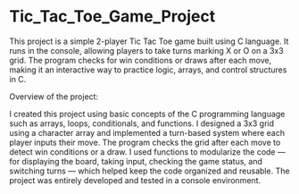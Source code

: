 # Tic_Tac_Toe_Game_Project
This project is a simple 2-player Tic Tac Toe game built using C language. It runs in the console, allowing players to take turns marking X or O on a 3x3 grid. The program checks for win conditions or draws after each move, making it an interactive way to practice logic, arrays, and control structures in C.

Overview of the project:

I created this project using basic concepts of the C programming language such as arrays, loops, conditionals, and functions. I designed a 3x3 grid using a character array and implemented a turn-based system where each player inputs their move. The program checks the grid after each move to detect win conditions or a draw. I used functions to modularize the code — for displaying the board, taking input, checking the game status, and switching turns — which helped keep the code organized and reusable. The project was entirely developed and tested in a console environment.
